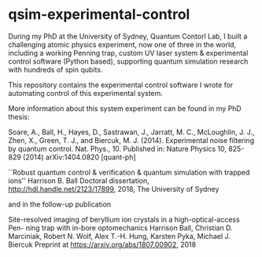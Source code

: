 # qsim-experimental-control
During my PhD at the University of Sydney, Quantum Contorl Lab, I built a challenging atomic physics experiment, now one of three in the world, including a working Penning trap, custom UV laser system & experimental control software (Python based), supporting quantum simulation research with hundreds of spin qubits. 

This repository contains the experimental control software I wrote for automating control of this experimental system. 

More information about this system experiment can be found in my PhD thesis: 

Soare, A., Ball, H., Hayes, D., Sastrawan, J., Jarratt, M. C., McLoughlin, J. J., Zhen, X., Green, T. J., and Biercuk, M. J. (2014). Experimental noise filtering by quantum control. Nat. Phys., 10. 
Published in: Nature Physics 10, 825-829 (2014) 
arXiv:1404.0820 [quant-ph]



``Robust quantum control & verification & quantum simulation with trapped ions''
Harrison B. Ball
Doctoral dissertation, http://hdl.handle.net/2123/17899, 2018, The University of Sydney

and in the follow-up publication

Site-resolved imaging of beryllium ion crystals in a high-optical-access Pen- ning trap with in-bore optomechanics
Harrison Ball, Christian D. Marciniak, Robert N. Wolf, Alex T.-H. Hung, Karsten Pyka, Michael J. Biercuk
Preprint at https://arxiv.org/abs/1807.00902, 2018
